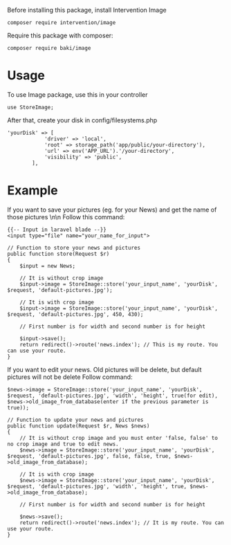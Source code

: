 Before installing this package, install Intervention Image
```
composer require intervention/image
```
Require this package with composer:
```
composer require baki/image
```
# Usage
To use Image package, use this in your controller
```
use StoreImage;
```
After that, create your disk in config/filesystems.php
```
'yourDisk' => [
            'driver' => 'local',
            'root' => storage_path('app/public/your-directory'),
            'url' => env('APP_URL').'/your-directory',
            'visibility' => 'public',
        ],
```
# Example
If you want to save your pictures (eg. for your News) and get the name of those pictures \\n\\n
Follow this command:
```
{{-- Input in laravel blade --}}
<input type="file" name="your_name_for_input">

// Function to store your news and pictures
public function store(Request $r)
{
    $input = new News;
    
    // It is without crop image
    $input->image = StoreImage::store('your_input_name', 'yourDisk', $request, 'default-pictures.jpg');
    
    // It is with crop image
    $input->image = StoreImage::store('your_input_name', 'yourDisk', $request, 'default-pictures.jpg', 450, 430);
    
    // First number is for width and second number is for height
    
    $input->save();
    return redirect()->route('news.index'); // This is my route. You can use your route.
}
```

If you want to edit your news. Old pictures will be delete, but default pictures will not be delete
Follow command:
```
$news->image = StoreImage::store('your_input_name', 'yourDisk', $request, 'default-pictures.jpg', 'width', 'height', true(for edit), $news->old_image_from_database(enter if the previous parameter is true));

// Function to update your news and pictures
public function update(Request $r, News $news)
{
    // It is without crop image and you must enter 'false, false' to no crop image and true to edit news.
    $news->image = StoreImage::store('your_input_name', 'yourDisk', $request, 'default-pictures.jpg', false, false, true, $news->old_image_from_database);
    
    // It is with crop image
    $news->image = StoreImage::store('your_input_name', 'yourDisk', $request, 'default-pictures.jpg', 'width', 'height', true, $news->old_image_from_database);
    
    // First number is for width and second number is for height
    
    $news->save();
    return redirect()->route('news.index'); // It is my route. You can use your route.
}
```
